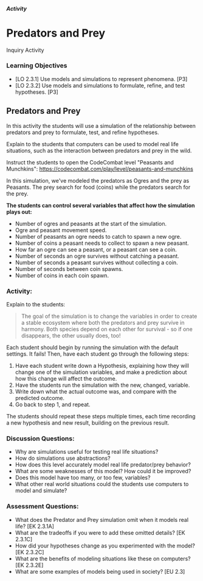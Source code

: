 ##### Activity
# Predators and Prey
Inquiry Activity

### Learning Objectives
- [LO 2.3.1] Use models and simulations to represent phenomena. [P3]
- [LO 2.3.2] Use models and simulations to formulate, refine, and test hypotheses. [P3]

## Predators and Prey

In this activity the students will use a simulation of the relationship between predators and prey to formulate, test, and refine hypotheses. 

Explain to the students that computers can be used to model real life situations, such as the interaction between predators and prey in the wild.

Instruct the students to open the CodeCombat level "Peasants and Munchkins":
https://codecombat.com/play/level/peasants-and-munchkins

In this simulation, we've modeled the predators as Ogres and the prey as Peasants. The prey search for food (coins) while the predators search for the prey.

**The students can control several variables that affect how the simulation plays out:**

- Number of ogres and peasants at the start of the simulation.
- Ogre and peasant movement speed.
- Number of peasants an ogre needs to catch to spawn a new ogre.
- Number of coins a peasant needs to collect to spawn a new peasant.
- How far an ogre can see a peasant, or a peasant can see a coin.
- Number of seconds an ogre survives without catching a peasant.
- Number of seconds a peasant survives without collecting a coin.
- Number of seconds between coin spawns.
- Number of coins in each coin spawn.

### Activity:

Explain to the students:

> The goal of the simulation is to change the variables in order to create a stable ecosystem where both the predators and prey survive in harmony. Both species depend on each other for survival - so if one disappears, the other usually does, too! 

Each student should begin by running the simulation with the default settings. It fails! Then, have each student go through the following steps:

1. Have each student write down a Hypothesis, explaining how they will change one of the simulation variables, and make a prediction about how this change will affect the outcome.
2. Have the students run the simulation with the new, changed, variable.
3. Write down what the actual outcome was, and compare with the predicted outcome.
4. Go back to step 1, and repeat.

The students should repeat these steps multiple times, each time recording a new hypothesis and new result, building on the previous result.


### Discussion Questions:
- Why are simulations useful for testing real life situations?
- How do simulations use abstractions?
- How does this level accurately model real life predator/prey behavior?
- What are some weaknesses of this model? How could it be improved?
- Does this model have too many, or too few, variables?
- What other real world situations could the students use computers to model and simulate?

### Assessment Questions:
- What does the Predator and Prey simulation omit when it models real life? [EK 2.3.1A]
- What are the tradeoffs if you were to add these omitted details? [EK 2.3.1C]
- How did your hypotheses change as you experimented with the model? [EK 2.3.2C]
- What are the benefits of modeling situations like these on computers? [EK 2.3.2E]
- What are some examples of models being used in society? [EU 2.3]
